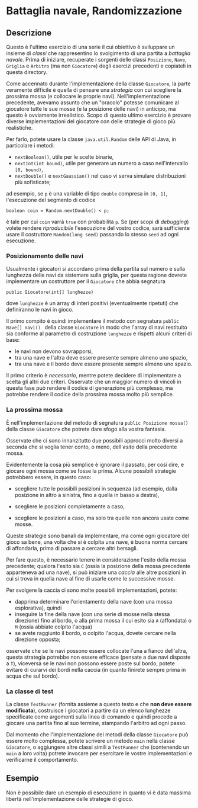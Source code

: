 Battaglia navale, Randomizzazione
=================================

Descrizione
-----------

Questo è l'ultimo esercizio di una serie il cui obiettivo è sviluppare un
insieme di *classi* che rappresentino lo svolgimento di una partita a *battaglia
navale*. Prima di iniziare, recuperate i sorgenti delle classi `Posizione`,
`Nave`, `Griglia` e `Arbitro` (ma non `Giocatore`) degli esercizi precedenti e
copiateli in questa directory.

Come accennato durante l'implementazione della classe `Giocatore`, la parte
veramente difficile è quella di pensare una *strategia* con cui scegliere la
prossima mossa (e collocare le proprie navi). Nell'implementazione precedente,
avevamo assunto che un "oracolo" potesse comunicare al giocatore tutte le sue
mosse (e la posizione delle navi) in anticipo, ma questo è ovviamente
irrealistico. Scopo di questo ultimo esercizio è provare diverse implementazioni
del giocatore con delle strategie di gioco più realistiche.

Per farlo, potete usare la classe `java.util.Random` delle API di Java, in
particolare i metodi:

* `nextBoolean()`, utile per le scelte binarie,
* `nextInt(int bound)`, utile per generare un numero a caso nell'intervallo `[0, bound)`,
* `nextDouble()` e `nextGaussian()` nel caso vi serva simulare distribuzioni più sofisticate;

ad esempio, se `p` è una variable di tipo `double` compresa in `(0, 1]`,
l'esecuzione del segmento di codice

    boolean coin = Random.nextDouble() < p;

è tale per cui `coin` varrà `true` con probabilità `p`. Se (per scopi di
*debugging*) volete rendere *riproducibile* l'esecuzione del vostro codice, sarà
sufficiente usare il costruttore `Random(long seed)` passando lo stesso `seed`
ad ogni esecuzione.


### Posizionamento delle navi

Usualmente i giocatori si accordano prima della partita sul numero e sulla
lunghezza delle navi da sistemare sulla griglia, per questa ragione dovrete
implementare un costruttore per il `Giocatore` che abbia segnatura

    public Giocatore(int[] lunghezze)

dove `lunghezze` è un array di interi positivi (eventualmente ripetuti) che
definiranno le navi in gioco.

Il primo compito è quindi implementare il metodo con segnatura `public Nave[]
navi() ` della classe `Giocatore` in modo che l'array di navi restituito sia
conforme al parametro di costruzione `lunghezze` e rispetti alcuni criteri di
base:

* le navi non devono sovrapporsi,
* tra una nave e l'altra deve essere presente sempre almeno uno spazio,
* tra una nave e il bordo deve essere presente sempre almeno uno spazio.

Il primo criterio è *necessario*, mentre potete decidere di implementare a
scelta gli altri due criteri. Osservate che un maggior numero di vincoli in
questa fase può rendere il codice di generazione più complesso, ma potrebbe
rendere il codice della prossima mossa molto più semplice.


### La prossima mossa

È nell'implementazione del metodo di segnatura `public Posizione mossa()` della
classe `Giocatore` che potrete dare sfogo alla vostra fantasia.

Osservate che ci sono innanzitutto due possibili approcci molto diversi a
seconda che si voglia tener conto, o meno, dell'*esito* della precedente mossa.

Evidentemente la cosa più semplice è ignorare il passato, per così dire, e
giocare ogni mossa come se fosse la prima. Alcune possibili strategie potrebbero
essere, in questo caso:

* scegliere tutte le possibili posizioni in sequenza (ad esempio, dalla
 posizione in altro a sinistra, fino a quella in basso a destra),

* scegliere le posizioni completamente a caso,

* scegliere le posizioni a caso, ma solo tra quelle non ancora usate come mosse.

Queste strategie sono banali da implementare, ma come ogni giocatore del gioco
sa bene, una volta che si è colpita una nave, è buona norma cercare di
affondarla, prima di passare a cercare altri bersagli.

Per fare questo, è necessario tenere in considerazione l'esito della mossa
precedente; qualora l'esito sia `C` (ossia la posizione della mossa precedente
apparteneva ad una nave), si può iniziare una *caccia* alle altre posizioni in
cui si trova in quella nave al fine di usarle come le successive mosse.

Per svolgere la caccia ci sono molte possibili implementazioni, potete:

* dapprima determinare l'orientamento della nave (con una mossa esplorativa), quindi
* inseguire la fine della nave (con una serie di mosse nella stessa direzione)
  fino al bordo, o alla prima mossa il cui esito sia `A` (affondata) o `M`
  (ossia abbiate colpito l'acqua)
* se avete raggiunto il bordo, o colpito l'acqua, dovete cercare nella
  direzione opposta;

osservate che se le navi possono essere collocate l'una a fianco dell'altra,
questa strategia potrebbe non essere efficace (pensate a due navi disposte a
`T`), viceversa se le navi non possono essere poste sul bordo, potete evitare
di curarvi dei bordi nella caccia (in quanto finirete sempre prima in acqua che
sul bordo).


### La classe di test

La classe `TestRunner` (fornita assieme a questo testo e che **non deve essere
modificata**), costruisce i giocatori a partire da un elenco lunghezze
specificate come argomenti sulla linea di comando e quindi procede a giocare
una partita fino al suo termine, stampando l'arbitro ad ogni passo.

Dal momento che l'implementazione dei metodi della classe `Giocatore` può
essere molto complessa, potete scrivere un metodo `main` nella classe
`Giocatore`, o aggiungere altre classi simili a `TestRunner` che (contenendo un
`main` a loro volta) potrete invocare per esercitare le vostre implementazioni
e verificarne il comportamento.


Esempio
-------

Non è possibile dare un esempio di esecuzione in quanto vi è data massima
libertà nell'implementazione delle strategie di gioco.
